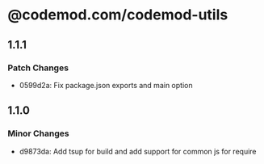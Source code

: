 # @codemod.com/codemod-utils

## 1.1.1

### Patch Changes

- 0599d2a: Fix package.json exports and main option

## 1.1.0

### Minor Changes

- d9873da: Add tsup for build and add support for common js for require
